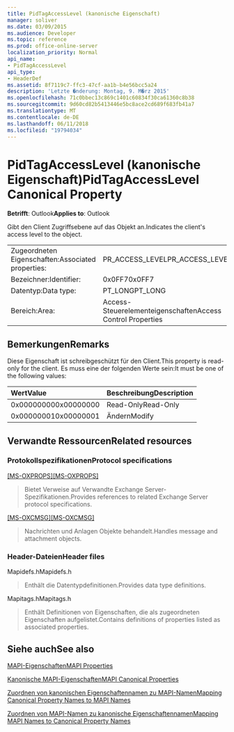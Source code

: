 ```yaml
---
title: PidTagAccessLevel (kanonische Eigenschaft)
manager: soliver
ms.date: 03/09/2015
ms.audience: Developer
ms.topic: reference
ms.prod: office-online-server
localization_priority: Normal
api_name:
- PidTagAccessLevel
api_type:
- HeaderDef
ms.assetid: 8f7119c7-ffc3-47cf-aa1b-b4e56bcc5a24
description: 'Letzte �nderung: Montag, 9. M�rz 2015'
ms.openlocfilehash: 71c0bbec13c869c1401c60834f30ca61360c8b38
ms.sourcegitcommit: 9d60cd82b5413446e5bc8ace2cd689f683fb41a7
ms.translationtype: MT
ms.contentlocale: de-DE
ms.lasthandoff: 06/11/2018
ms.locfileid: "19794034"
---
```

# <a name="pidtagaccesslevel-canonical-property"></a><span data-ttu-id="b53d5-103">PidTagAccessLevel (kanonische Eigenschaft)</span><span class="sxs-lookup"><span data-stu-id="b53d5-103">PidTagAccessLevel Canonical Property</span></span>

  
  
<span data-ttu-id="b53d5-104">**Betrifft**: Outlook</span><span class="sxs-lookup"><span data-stu-id="b53d5-104">**Applies to**: Outlook</span></span> 
  
<span data-ttu-id="b53d5-105">Gibt den Client Zugriffsebene auf das Objekt an.</span><span class="sxs-lookup"><span data-stu-id="b53d5-105">Indicates the client's access level to the object.</span></span>
  
|||
|:-----|:-----|
|<span data-ttu-id="b53d5-106">Zugeordneten Eigenschaften:</span><span class="sxs-lookup"><span data-stu-id="b53d5-106">Associated properties:</span></span>  <br/> |<span data-ttu-id="b53d5-107">PR_ACCESS_LEVEL</span><span class="sxs-lookup"><span data-stu-id="b53d5-107">PR_ACCESS_LEVEL</span></span>  <br/> |
|<span data-ttu-id="b53d5-108">Bezeichner:</span><span class="sxs-lookup"><span data-stu-id="b53d5-108">Identifier:</span></span>  <br/> |<span data-ttu-id="b53d5-109">0x0FF7</span><span class="sxs-lookup"><span data-stu-id="b53d5-109">0x0FF7</span></span>  <br/> |
|<span data-ttu-id="b53d5-110">Datentyp:</span><span class="sxs-lookup"><span data-stu-id="b53d5-110">Data type:</span></span>  <br/> |<span data-ttu-id="b53d5-111">PT_LONG</span><span class="sxs-lookup"><span data-stu-id="b53d5-111">PT_LONG</span></span>  <br/> |
|<span data-ttu-id="b53d5-112">Bereich:</span><span class="sxs-lookup"><span data-stu-id="b53d5-112">Area:</span></span>  <br/> |<span data-ttu-id="b53d5-113">Access-Steuerelementeigenschaften</span><span class="sxs-lookup"><span data-stu-id="b53d5-113">Access Control Properties</span></span>  <br/> |
   
## <a name="remarks"></a><span data-ttu-id="b53d5-114">Bemerkungen</span><span class="sxs-lookup"><span data-stu-id="b53d5-114">Remarks</span></span>

<span data-ttu-id="b53d5-115">Diese Eigenschaft ist schreibgeschützt für den Client.</span><span class="sxs-lookup"><span data-stu-id="b53d5-115">This property is read-only for the client.</span></span> <span data-ttu-id="b53d5-116">Es muss eine der folgenden Werte sein:</span><span class="sxs-lookup"><span data-stu-id="b53d5-116">It must be one of the following values:</span></span>
  
|<span data-ttu-id="b53d5-117">**Wert**</span><span class="sxs-lookup"><span data-stu-id="b53d5-117">**Value**</span></span>|<span data-ttu-id="b53d5-118">**Beschreibung**</span><span class="sxs-lookup"><span data-stu-id="b53d5-118">**Description**</span></span>|
|:-----|:-----|
|<span data-ttu-id="b53d5-119">0x00000000</span><span class="sxs-lookup"><span data-stu-id="b53d5-119">0x00000000</span></span>  <br/> |<span data-ttu-id="b53d5-120">Read-Only</span><span class="sxs-lookup"><span data-stu-id="b53d5-120">Read-Only</span></span>  <br/> |
|<span data-ttu-id="b53d5-121">0x00000001</span><span class="sxs-lookup"><span data-stu-id="b53d5-121">0x00000001</span></span>  <br/> |<span data-ttu-id="b53d5-122">Ändern</span><span class="sxs-lookup"><span data-stu-id="b53d5-122">Modify</span></span>  <br/> |
   
## <a name="related-resources"></a><span data-ttu-id="b53d5-123">Verwandte Ressourcen</span><span class="sxs-lookup"><span data-stu-id="b53d5-123">Related resources</span></span>

### <a name="protocol-specifications"></a><span data-ttu-id="b53d5-124">Protokollspezifikationen</span><span class="sxs-lookup"><span data-stu-id="b53d5-124">Protocol specifications</span></span>

<span data-ttu-id="b53d5-125">[[MS-OXPROPS]](http://msdn.microsoft.com/library/f6ab1613-aefe-447d-a49c-18217230b148%28Office.15%29.aspx)</span><span class="sxs-lookup"><span data-stu-id="b53d5-125">[[MS-OXPROPS]](http://msdn.microsoft.com/library/f6ab1613-aefe-447d-a49c-18217230b148%28Office.15%29.aspx)</span></span>
  
> <span data-ttu-id="b53d5-126">Bietet Verweise auf Verwandte Exchange Server-Spezifikationen.</span><span class="sxs-lookup"><span data-stu-id="b53d5-126">Provides references to related Exchange Server protocol specifications.</span></span>
    
<span data-ttu-id="b53d5-127">[[MS-OXCMSG]](http://msdn.microsoft.com/library/7fd7ec40-deec-4c06-9493-1bc06b349682%28Office.15%29.aspx)</span><span class="sxs-lookup"><span data-stu-id="b53d5-127">[[MS-OXCMSG]](http://msdn.microsoft.com/library/7fd7ec40-deec-4c06-9493-1bc06b349682%28Office.15%29.aspx)</span></span>
  
> <span data-ttu-id="b53d5-128">Nachrichten und Anlagen Objekte behandelt.</span><span class="sxs-lookup"><span data-stu-id="b53d5-128">Handles message and attachment objects.</span></span>
    
### <a name="header-files"></a><span data-ttu-id="b53d5-129">Header-Dateien</span><span class="sxs-lookup"><span data-stu-id="b53d5-129">Header files</span></span>

<span data-ttu-id="b53d5-130">Mapidefs.h</span><span class="sxs-lookup"><span data-stu-id="b53d5-130">Mapidefs.h</span></span>
  
> <span data-ttu-id="b53d5-131">Enthält die Datentypdefinitionen.</span><span class="sxs-lookup"><span data-stu-id="b53d5-131">Provides data type definitions.</span></span>
    
<span data-ttu-id="b53d5-132">Mapitags.h</span><span class="sxs-lookup"><span data-stu-id="b53d5-132">Mapitags.h</span></span>
  
> <span data-ttu-id="b53d5-133">Enthält Definitionen von Eigenschaften, die als zugeordneten Eigenschaften aufgelistet.</span><span class="sxs-lookup"><span data-stu-id="b53d5-133">Contains definitions of properties listed as associated properties.</span></span>
    
## <a name="see-also"></a><span data-ttu-id="b53d5-134">Siehe auch</span><span class="sxs-lookup"><span data-stu-id="b53d5-134">See also</span></span>



[<span data-ttu-id="b53d5-135">MAPI-Eigenschaften</span><span class="sxs-lookup"><span data-stu-id="b53d5-135">MAPI Properties</span></span>](mapi-properties.md)
  
[<span data-ttu-id="b53d5-136">Kanonische MAPI-Eigenschaften</span><span class="sxs-lookup"><span data-stu-id="b53d5-136">MAPI Canonical Properties</span></span>](mapi-canonical-properties.md)
  
[<span data-ttu-id="b53d5-137">Zuordnen von kanonischen Eigenschaftennamen zu MAPI-Namen</span><span class="sxs-lookup"><span data-stu-id="b53d5-137">Mapping Canonical Property Names to MAPI Names</span></span>](mapping-canonical-property-names-to-mapi-names.md)
  
[<span data-ttu-id="b53d5-138">Zuordnen von MAPI-Namen zu kanonische Eigenschaftennamen</span><span class="sxs-lookup"><span data-stu-id="b53d5-138">Mapping MAPI Names to Canonical Property Names</span></span>](mapping-mapi-names-to-canonical-property-names.md)

